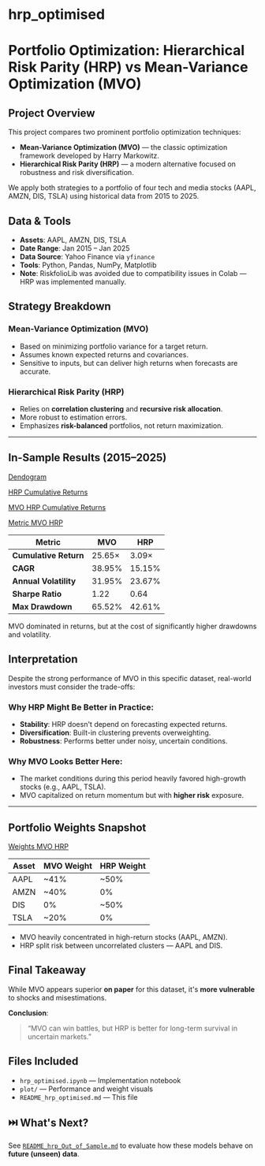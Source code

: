 # hrp_optimised
# Portfolio Optimization: Hierarchical Risk Parity (HRP) vs Mean-Variance Optimization (MVO)

## Project Overview

This project compares two prominent portfolio optimization techniques:

- **Mean-Variance Optimization (MVO)** — the classic optimization framework developed by Harry Markowitz.
- **Hierarchical Risk Parity (HRP)** — a modern alternative focused on robustness and risk diversification.

We apply both strategies to a portfolio of four tech and media stocks (AAPL, AMZN, DIS, TSLA) using historical data from 2015 to 2025.



## Data & Tools

- **Assets**: AAPL, AMZN, DIS, TSLA  
- **Date Range**: Jan 2015 – Jan 2025  
- **Data Source**: Yahoo Finance via `yfinance`  
- **Tools**: Python, Pandas, NumPy, Matplotlib  
- **Note**: RiskfolioLib was avoided due to compatibility issues in Colab — HRP was implemented manually.



## Strategy Breakdown

### Mean-Variance Optimization (MVO)

- Based on minimizing portfolio variance for a target return.
- Assumes known expected returns and covariances.
- Sensitive to inputs, but can deliver high returns when forecasts are accurate.

### Hierarchical Risk Parity (HRP)

- Relies on **correlation clustering** and **recursive risk allocation**.
- More robust to estimation errors.
- Emphasizes **risk-balanced** portfolios, not return maximization.

---

## In-Sample Results (2015–2025)
[Dendogram](plot/dendogram.png)

[HRP Cumulative Returns](plot/hrp_cum.png)

[MVO HRP Cumulative Returns](plot/mvo_hrp_cum.png)

[Metric MVO HRP](plot/metrics.png)

| Metric                | MVO        | HRP        |
|-----------------------|------------|------------|
| **Cumulative Return** | 25.65×      | 3.09×       |
| **CAGR**              | 38.95%      | 15.15%      |
| **Annual Volatility** | 31.95%      | 23.67%      |
| **Sharpe Ratio**      | 1.22        | 0.64        |
| **Max Drawdown**      | 65.52%      | 42.61%      |

 MVO dominated in returns, but at the cost of significantly higher drawdowns and volatility.



## Interpretation

Despite the strong performance of MVO in this specific dataset, real-world investors must consider the trade-offs:

### Why HRP Might Be Better in Practice:

- **Stability**: HRP doesn't depend on forecasting expected returns.
- **Diversification**: Built-in clustering prevents overweighting.
- **Robustness**: Performs better under noisy, uncertain conditions.

### Why MVO Looks Better Here:

- The market conditions during this period heavily favored high-growth stocks (e.g., AAPL, TSLA).
- MVO capitalized on return momentum but with **higher risk** exposure.

---

## Portfolio Weights Snapshot
[Weights MVO HRP](plot/weights_mvo_hrp.png)

| Asset | MVO Weight | HRP Weight |
|-------|------------|------------|
| AAPL  | ~41%       | ~50%       |
| AMZN  | ~40%       | 0%         |
| DIS   | 0%         | ~50%       |
| TSLA  | ~20%       | 0%         |

- MVO heavily concentrated in high-return stocks (AAPL, AMZN).
- HRP split risk between uncorrelated clusters — AAPL and DIS.



## Final Takeaway

While MVO appears superior **on paper** for this dataset, it's **more vulnerable** to shocks and misestimations.

 **Conclusion**:  
> “MVO can win battles, but HRP is better for long-term survival in uncertain markets.”



## Files Included

- `hrp_optimised.ipynb` — Implementation notebook   
- `plot/` — Performance and weight visuals  
- `README_hrp_optimised.md` — This file


## ⏭️ What's Next?

See [`README_hrp_Out_of_Sample.md`](README_hrp_Out_of_Sample.md) to evaluate how these models behave on **future (unseen) data**.
